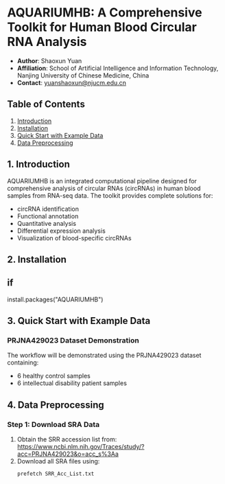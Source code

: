 # AQUARIUMHB: A Comprehensive Toolkit for Human Blood Circular RNA Analysis

* **Author**: Shaoxun Yuan  
* **Affiliation**: School of Artificial Intelligence and Information Technology, Nanjing University of Chinese Medicine, China  
* **Contact**: [yuanshaoxun@njucm.edu.cn](mailto:yuanshaoxun@njucm.edu.cn)  

## Table of Contents  
1. [Introduction](#1-introduction)  
2. [Installation](#2-installation)  
3. [Quick Start with Example Data](#3-quick-start-with-example-data)  
4. [Data Preprocessing](#4-data-preprocessing)  

## 1. Introduction  

AQUARIUMHB is an integrated computational pipeline designed for comprehensive analysis of circular RNAs (circRNAs) in human blood samples from RNA-seq data. The toolkit provides complete solutions for:  

- circRNA identification  
- Functional annotation  
- Quantitative analysis  
- Differential expression analysis  
- Visualization of blood-specific circRNAs  

## 2. Installation  

## if
install.packages("AQUARIUMHB") 

## 3. Quick Start with Example Data  

### PRJNA429023 Dataset Demonstration  
The workflow will be demonstrated using the PRJNA429023 dataset containing:  
- 6 healthy control samples  
- 6 intellectual disability patient samples  

## 4. Data Preprocessing  

### Step 1: Download SRA Data  
1. Obtain the SRR accession list from:  
   https://www.ncbi.nlm.nih.gov/Traces/study/?acc=PRJNA429023&o=acc_s%3Aa  
2. Download all SRA files using:  
   ```bash
   prefetch SRR_Acc_List.txt

